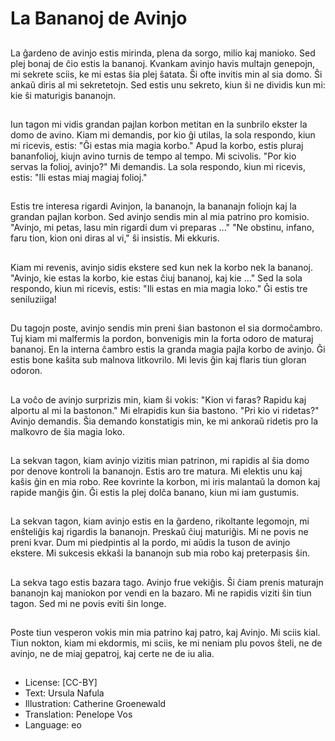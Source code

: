 # La Bananoj de Avinjo

##
La ĝardeno de avinjo estis mirinda, plena da sorgo, milio kaj manioko. Sed plej bonaj de ĉio estis la bananoj. Kvankam avinjo havis multajn genepojn, mi sekrete sciis, ke mi estas ŝia plej ŝatata. Ŝi ofte invitis min al sia domo. Ŝi ankaŭ diris al mi sekretetojn. Sed estis unu sekreto, kiun ŝi ne dividis kun mi: kie ŝi maturigis bananojn.

##
Iun tagon mi vidis grandan pajlan korbon metitan en la sunbrilo ekster la domo de avino. Kiam mi demandis, por kio ĝi utilas, la sola respondo, kiun mi ricevis, estis: "Ĝi estas mia magia korbo." Apud la korbo, estis pluraj bananfolioj, kiujn avino turnis de tempo al tempo. Mi scivolis. "Por kio servas la folioj, avinjo?" Mi demandis. La sola respondo, kiun mi ricevis, estis: "Ili estas miaj magiaj folioj."

##
Estis tre interesa rigardi Avinjon, la bananojn, la bananajn foliojn kaj la grandan pajlan korbon. Sed avinjo sendis min al mia patrino pro komisio. "Avinjo, mi petas, lasu min rigardi dum vi preparas ..." "Ne obstinu, infano, faru tion, kion oni diras al vi," ŝi insistis. Mi ekkuris.

##
Kiam mi revenis, avinjo sidis ekstere sed kun nek la korbo nek la bananoj. "Avinjo, kie estas la korbo, kie estas ĉiuj bananoj, kaj kie ..." Sed la sola respondo, kiun mi ricevis, estis: "Ili estas en mia magia loko." Ĝi estis tre seniluziiga!

##
Du tagojn poste, avinjo sendis min preni ŝian bastonon el sia dormoĉambro. Tuj kiam mi malfermis la pordon, bonvenigis min la forta odoro de maturaj bananoj. En la interna ĉambro estis la granda magia pajla korbo de avinjo. Ĝi estis bone kaŝita sub malnova litkovrilo. Mi levis ĝin kaj flaris tiun gloran odoron.

##
La voĉo de avinjo surprizis min, kiam ŝi vokis: "Kion vi faras? Rapidu kaj alportu al mi la bastonon." Mi elrapidis kun ŝia bastono. "Pri kio vi ridetas?" Avinjo demandis. Ŝia demando konstatigis min, ke mi ankoraŭ ridetis pro la malkovro de ŝia magia loko.

##
La sekvan tagon, kiam avinjo vizitis mian patrinon, mi rapidis al ŝia domo por denove kontroli la bananojn. Estis aro tre matura. Mi elektis unu kaj kaŝis ĝin en mia robo. Ree kovrinte la korbon, mi iris malantaŭ la domon kaj rapide manĝis ĝin. Ĝi estis la plej dolĉa banano, kiun mi iam gustumis.

##
La sekvan tagon, kiam avinjo estis en la ĝardeno, rikoltante legomojn, mi enŝteliĝis kaj rigardis la bananojn. Preskaŭ ĉiuj maturiĝis. Mi ne povis ne preni kvar. Dum mi piedpintis al la pordo, mi aŭdis la tuson de avinjo ekstere. Mi sukcesis ekkaŝi la bananojn sub mia robo kaj preterpasis ŝin.

##
La sekva tago estis bazara tago. Avinjo frue vekiĝis. Ŝi ĉiam prenis maturajn bananojn kaj maniokon por vendi en la bazaro. Mi ne rapidis viziti ŝin tiun tagon. Sed mi ne povis eviti ŝin longe.

##
Poste tiun vesperon vokis min mia patrino kaj patro, kaj Avinjo. Mi sciis kial. Tiun nokton, kiam mi ekdormis, mi sciis, ke mi neniam plu povos ŝteli, ne de avinjo, ne de miaj gepatroj, kaj certe ne de iu alia.

##
* License: [CC-BY]
* Text: Ursula Nafula
* Illustration: Catherine Groenewald
* Translation: Penelope Vos
* Language: eo
